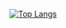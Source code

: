[![Top Langs](https://github-readme-stats.vercel.app/api/top-langs/?username=srn221B&layout=compact&theme=onedark)](https://github.com/anuraghazra/github-readme-stats)
